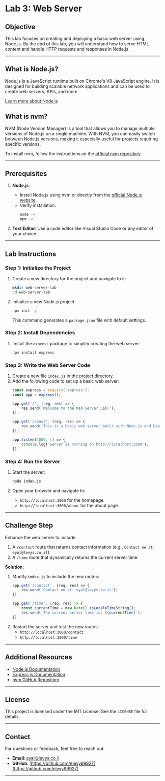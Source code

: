 # Lab 3: Web Server

## Objective
This lab focuses on creating and deploying a basic web server using Node.js. 
By the end of this lab, you will understand how to serve HTML content and handle HTTP requests and responses in Node.js.

---

## What is Node.js?
Node.js is a JavaScript runtime built on Chrome's V8 JavaScript engine. 
It is designed for building scalable network applications and can be used to create web servers, APIs, and more.

[Learn more about Node.js](https://nodejs.org/)

## What is nvm?
NVM (Node Version Manager) is a tool that allows you to manage multiple versions of Node.js on a single machine. With NVM, you can easily switch between Node.js versions, making it especially useful for projects requiring specific versions.

To install nvm, follow the instructions on the [official nvm repository](https://github.com/nvm-sh/nvm).

---

## Prerequisites

1. **Node.js**:
   - Install Node.js using nvm or directly from the [official Node.js website](https://nodejs.org/).
   - Verify installation:
     ```bash
     node -v
     npm -v
     ```

2. **Text Editor**: Use a code editor like Visual Studio Code or any editor of your choice.

---

## Lab Instructions

### Step 1: Initialize the Project

1. Create a new directory for the project and navigate to it:
   ```bash
   mkdir web-server-lab
   cd web-server-lab
   ```

2. Initialize a new Node.js project:
   ```bash
   npm init -y
   ```
   This command generates a `package.json` file with default settings.

### Step 2: Install Dependencies

1. Install the `express` package to simplify creating the web server:
   ```bash
   npm install express
   ```

### Step 3: Write the Web Server Code

1. Create a new file `index.js` in the project directory.
2. Add the following code to set up a basic web server:
   ```javascript
   const express = require('express');
   const app = express();

   app.get('/', (req, res) => {
       res.send('Welcome to the Web Server Lab!');
   });

   app.get('/about', (req, res) => {
       res.send('This is a basic web server built with Node.js and Express.');
   });

   app.listen(3000, () => {
       console.log('Server is running on http://localhost:3000');
   });
   ```

### Step 4: Run the Server

1. Start the server:
   ```bash
   node index.js
   ```

2. Open your browser and navigate to:
   - `http://localhost:3000` for the homepage.
   - `http://localhost:3000/about` for the about page.

---

## Challenge Step

Enhance the web server to include:

1. A `/contact` route that returns contact information (e.g., `Contact me at: eyal@levys.co.il`).
2. A `/time` route that dynamically returns the current server time.

**Solution**:
1. Modify `index.js` to include the new routes:
   ```javascript
   app.get('/contact', (req, res) => {
       res.send('Contact me at: eyal@levys.co.il');
   });

   app.get('/time', (req, res) => {
       const currentTime = new Date().toLocaleTimeString();
       res.send(`The current server time is: ${currentTime}`);
   });
   ```
2. Restart the server and test the new routes:
   - `http://localhost:3000/contact`
   - `http://localhost:3000/time`

---

## Additional Resources

- [Node.js Documentation](https://nodejs.org/en/docs/)
- [Express.js Documentation](https://expressjs.com/)
- [nvm GitHub Repository](https://github.com/nvm-sh/nvm)

---

## License

This project is licensed under the MIT License. See the `LICENSE` file for details.

---
## **Contact**
For questions or feedback, feel free to reach out:
- **Email**: eyal@levys.co.il
- **GitHub**: [https://github.com/elevy99927](https://github.com/elevy99927)

---